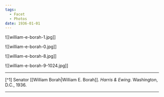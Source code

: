 ```yaml
---
tags:
  - Facet
  - Photos
date: 1936-01-01
---
```

![[william-e-borah-1.jpg]]

![[william-e-borah-0.jpg]]

![[william-e-borah-8.jpg]]

![[william-e-borah-9-1024.jpg]]

---

[^1] Senator [[William Borah|William E. Borah]]. *Harris & Ewing*. Washington, D.C., 1936.

---
